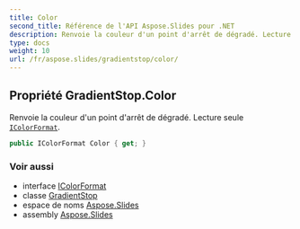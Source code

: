 ```yaml
---
title: Color
second_title: Référence de l'API Aspose.Slides pour .NET
description: Renvoie la couleur d'un point d'arrêt de dégradé. Lecture seule IColorFormataspose.slides/icolorformat.
type: docs
weight: 10
url: /fr/aspose.slides/gradientstop/color/
---
```


## Propriété GradientStop.Color

Renvoie la couleur d'un point d'arrêt de dégradé. Lecture seule [`IColorFormat`](../../icolorformat).

```csharp
public IColorFormat Color { get; }
```

### Voir aussi

* interface [IColorFormat](../../icolorformat)
* classe [GradientStop](../../gradientstop)
* espace de noms [Aspose.Slides](../../gradientstop)
* assembly [Aspose.Slides](../../../)

<!-- NE PAS MODIFIER : généré par xmldocmd pour Aspose.Slides.dll -->